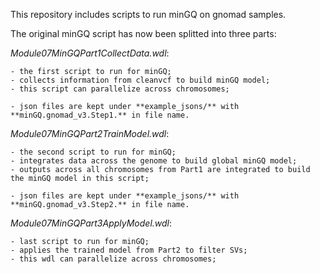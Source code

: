This repository includes scripts to run minGQ on gnomad samples.

The original minGQ script has now been splitted into three parts:

*Module07MinGQPart1CollectData.wdl*: 

	- the first script to run for minGQ; 
	- collects information from cleanvcf to build minGQ model; 
	- this script can parallelize across chromosomes; 

	- json files are kept under **example_jsons/** with **minGQ.gnomad_v3.Step1.** in file name.

*Module07MinGQPart2TrainModel.wdl*: 

	- the second script to run for minGQ; 
	- integrates data across the genome to build global minGQ model;  
	- outputs across all chromosomes from Part1 are integrated to build the minGQ model in this script;

	- json files are kept under **example_jsons/** with **minGQ.gnomad_v3.Step2.** in file name.

*Module07MinGQPart3ApplyModel.wdl*: 

	- last script to run for minGQ; 
	- applies the trained model from Part2 to filter SVs; 
	- this wdl can parallelize across chromosomes;


